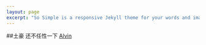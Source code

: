 ```yaml
---
layout: page 
excerpt: "So Simple is a responsive Jekyll theme for your words and images."
---
```



##土豪 还不任性一下
[Alvin](https://github.com/goaheadalvin/goaheadalvin.github.io/images/6.66.jpg)